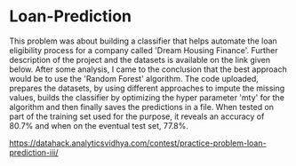 # Loan-Prediction
This problem was about building a classifier that helps automate the loan eligibility process for a company called 'Dream Housing Finance'. Further description of the project and the datasets is available on the link given below. After some analysis, I came to the conclusion that the best approach would be to use the 'Random Forest' algorithm. The code uploaded, prepares the datasets, by using different approaches to impute the missing values, builds the classifier by optimizing the hyper parameter 'mty' for the algorithm and then finally saves the predictions in a file. When tested on part of the training set used for the purpose, it reveals an accuracy of 80.7% and when on the eventual test set, 77.8%.

https://datahack.analyticsvidhya.com/contest/practice-problem-loan-prediction-iii/
